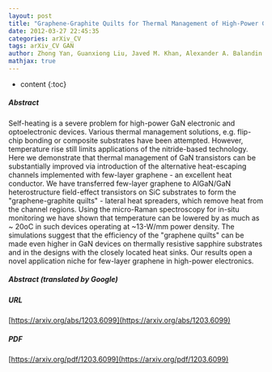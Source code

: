 ```yaml
---
layout: post
title: "Graphene-Graphite Quilts for Thermal Management of High-Power GaN Transistors"
date: 2012-03-27 22:45:35
categories: arXiv_CV
tags: arXiv_CV GAN
author: Zhong Yan, Guanxiong Liu, Javed M. Khan, Alexander A. Balandin
mathjax: true
---
```


* content
{:toc}

##### Abstract
Self-heating is a severe problem for high-power GaN electronic and optoelectronic devices. Various thermal management solutions, e.g. flip-chip bonding or composite substrates have been attempted. However, temperature rise still limits applications of the nitride-based technology. Here we demonstrate that thermal management of GaN transistors can be substantially improved via introduction of the alternative heat-escaping channels implemented with few-layer graphene - an excellent heat conductor. We have transferred few-layer graphene to AlGaN/GaN heterostructure field-effect transistors on SiC substrates to form the "graphene-graphite quilts" - lateral heat spreaders, which remove heat from the channel regions. Using the micro-Raman spectroscopy for in-situ monitoring we have shown that temperature can be lowered by as much as ~ 20oC in such devices operating at ~13-W/mm power density. The simulations suggest that the efficiency of the "graphene quilts" can be made even higher in GaN devices on thermally resistive sapphire substrates and in the designs with the closely located heat sinks. Our results open a novel application niche for few-layer graphene in high-power electronics.

##### Abstract (translated by Google)


##### URL
[https://arxiv.org/abs/1203.6099](https://arxiv.org/abs/1203.6099)

##### PDF
[https://arxiv.org/pdf/1203.6099](https://arxiv.org/pdf/1203.6099)


